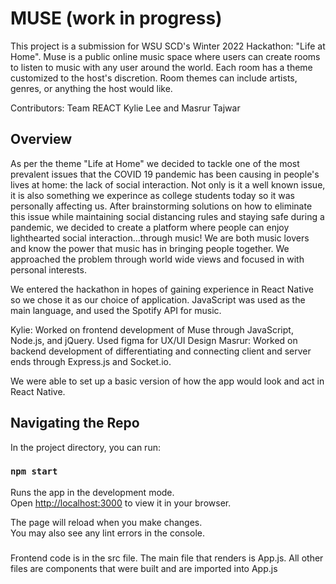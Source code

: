 # MUSE (work in progress)

This project is a submission for WSU SCD's Winter 2022 Hackathon: "Life at Home". 
Muse is a public online music space where users can create rooms to listen to music with any user around the world. Each room has a theme customized to the host's discretion. Room themes can include artists, genres, or anything the host would like. 

Contributors: Team REACT Kylie Lee and Masrur Tajwar

## Overview
As per the theme "Life at Home" we decided to tackle one of the most prevalent issues that the COVID 19 pandemic has been causing in people's lives at home: the lack of social interaction. Not only is it a well known issue, it is also something we experince as college students today so it was personally affecting us. After brainstorming solutions on how to eliminate this issue while maintaining social distancing rules and staying safe during a pandemic, we decided to create a platform where people can enjoy lighthearted social interaction...through music! We are both music lovers and know the power that music has in bringing people together. We approached the problem through world wide views and focused in with personal interests.

We entered the hackathon in hopes of gaining experience in React Native so we chose it as our choice of application. JavaScript was used as the main language, and used the Spotify API for music. 

Kylie: Worked on frontend development of Muse through JavaScript, Node.js, and jQuery. Used figma for UX/UI Design
Masrur: Worked on backend development of differentiating and connecting client and server ends through Express.js and Socket.io. 

We were able to set up a basic version of how the app would look and act in React Native.

## Navigating the Repo

In the project directory, you can run:

### `npm start`

Runs the app in the development mode.\
Open [http://localhost:3000](http://localhost:3000) to view it in your browser.

The page will reload when you make changes.\
You may also see any lint errors in the console.

### 
Frontend code is in the src file. The main file that renders is App.js. All other files are components that were built and are imported into App.js

